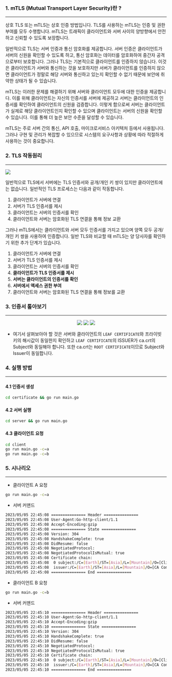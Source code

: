 ### 1. mTLS (Mutual Transport Layer Security)란 ?

---

상호 TLS 또는 mTLS는 상호 인증 방법입니다. TLS를 사용하는 mTLS는 인증 및 권한 부여를 모두 수행합니다. mTLS는 트래픽이 클라이언트와 서버 사이의 양방향에서 안전하고 신뢰할 수 있도록 보장합니다.

일반적으로 TLS는 서버 인증과 통신 암호화를 제공합니다. 서버 인증은 클라이언트가 서버의 신원을 확인할 수 있도록 하고, 통신 암호화는 데이터를 암호화하여 중간자 공격으로부터 보호합니다. 그러나 TLS는 기본적으로 클라이언트를 인증하지 않습니다. 이것은 클라이언트가 서버와 통신하는 것을 보호하지만 서버가 클라이언트를 인증하지 않으면 클라이언트가 정말로 해당 서버와 통신하고 있는지 확인할 수 없기 때문에 보안에 취약한 상태가 될 수 있습니다.

mTLS는 이러한 문제를 해결하기 위해 서버와 클라이언트 모두에 대한 인증을 제공합니다. 이를 위해 클라이언트는 자신의 인증서를 서버에 제공하고 서버는 클라이언트의 인증서를 확인하여 클라이언트의 신원을 검증합니다. 이렇게 함으로써 서버는 클라이언트가 실제로 해당 클라이언트인지 확인할 수 있으며 클라이언트는 서버의 신원을 확인할 수 있습니다. 이를 통해 더 높은 보안 수준을 달성할 수 있습니다.

mTLS는 주로 서버 간의 통신, API 호출, 마이크로서비스 아키텍처 등에서 사용됩니다. 그러나 구현 및 관리가 복잡할 수 있으므로 시스템의 요구사항과 상황에 따라 적절하게 사용하는 것이 중요합니다.

### 2. TLS 작동원리

---

[![](https://mermaid.ink/img/pako:eNqNk89u2kAQxl9ltLnEEkiEkjTyIYf-O7W9EPVQcVnw2rFie-liS6EIiUqoB9oDBxygsqVWanJqJERI5EOeCK_foWsbEmOatj7tznzz229mvR3UoApBMmqRDw6xGuSFjjWGzZoF4os-LUL_jvsLfh5EgwCKR0fA-14478uwuycBH8-W8xnwbyM-v0pL0nSizFeLmrK0EixnPTh-XQXuB_zSj2MXd8C_e_yLl3LeUpuAQVQbqPon0hMpHw0HoxWc-5NNcDR1xf5fPcXYyhb2_5wyXTtJrD6g9te9xsZy0L86fHyEgnqwpvLxUCyAuz94P-CDn7C8_Rq5HoS3PT7-BY80W5QeLvDpVq982st45u4omgTRdBQOvXQEyXVzvw_R55vIXYgxuOH1ApY3w2g62TRflLbNowIyCTOxrogfrhPra8g-ISapIVks67glVoVM_B1mOq4bpBULOukBsa5xqjHqWEpat1MqlVZ1cVqllv0Km7rRTtMxw8jlq_rH1aF7h82zTLLJdBOz9nNqUJYKmFbfLVcOoFw5hPJ-ScqILXHzz061jHhHVdWc4Jic2VnFptkEQZlC2BYllnRrVldMDTs2rbatBpJt5pACcpoKttdPFckqNlr30ZeKblN2HyTJ9k36yJO3XkBNbL2ndF3Y_Q2rqdcO?type=png)](https://mermaid.live/edit#pako:eNqNk89u2kAQxl9ltLnEEkiEkjTyIYf-O7W9EPVQcVnw2rFie-liS6EIiUqoB9oDBxygsqVWanJqJERI5EOeCK_foWsbEmOatj7tznzz229mvR3UoApBMmqRDw6xGuSFjjWGzZoF4os-LUL_jvsLfh5EgwCKR0fA-14478uwuycBH8-W8xnwbyM-v0pL0nSizFeLmrK0EixnPTh-XQXuB_zSj2MXd8C_e_yLl3LeUpuAQVQbqPon0hMpHw0HoxWc-5NNcDR1xf5fPcXYyhb2_5wyXTtJrD6g9te9xsZy0L86fHyEgnqwpvLxUCyAuz94P-CDn7C8_Rq5HoS3PT7-BY80W5QeLvDpVq982st45u4omgTRdBQOvXQEyXVzvw_R55vIXYgxuOH1ApY3w2g62TRflLbNowIyCTOxrogfrhPra8g-ISapIVks67glVoVM_B1mOq4bpBULOukBsa5xqjHqWEpat1MqlVZ1cVqllv0Km7rRTtMxw8jlq_rH1aF7h82zTLLJdBOz9nNqUJYKmFbfLVcOoFw5hPJ-ScqILXHzz061jHhHVdWc4Jic2VnFptkEQZlC2BYllnRrVldMDTs2rbatBpJt5pACcpoKttdPFckqNlr30ZeKblN2HyTJ9k36yJO3XkBNbL2ndF3Y_Q2rqdcO)

일반적으로 TLS에서 서버에는 TLS 인증서와 공개/개인 키 쌍이 있지만 클라이언트에는 없습니다. 일반적인 TLS 프로세스는 다음과 같이 작동합니다.

1. 클라이언트가 서버에 연결
2. 서버가 TLS 인증서를 제시
3. 클라이언트는 서버의 인증서를 확인
4. 클라이언트와 서버는 암호화된 TLS 연결을 통해 정보 교환

그러나 mTLS에서는 클라이언트와 서버 모두 인증서를 가지고 있으며 양쪽 모두 공개/개인 키 쌍을 사용하여 인증합니다. 일반 TLS와 비교할 때 mTLS는 양 당사자를 확인하기 위한 추가 단계가 있습니다.

1. 클라이언트가 서버에 연결
2. 서버가 TLS 인증서를 제시
3. 클라이언트는 서버의 인증서를 확인
4. **클라이언트가 TLS 인증서를 제시**
5. **서버는 클라이언트의 인증서를 확인**
6. **서버에서 액세스 권한 부여**
7. 클라이언트와 서버는 암호화된 TLS 연결을 통해 정보를 교환

### 3. 인증서 톺아보기

---

<p align="center">

  <img src="https://user-images.githubusercontent.com/77400522/236472429-6d7b1808-19b5-40b2-b880-7c2c93cae03b.png" />

  <img src="https://user-images.githubusercontent.com/77400522/236472436-476bd074-dab8-4fc7-91b4-e68d76bc44fc.png" />

  <img src="https://user-images.githubusercontent.com/77400522/236472443-829ca8d3-3119-46a4-8df9-5774f1a8a9e6.png" />

<p>

- 여기서 살펴보아야 할 것은 서버와 클라이언트의 `LEAF CERTIFICATE`와 프라이빗 키의 해시값이 동일한지 확인하고 `LEAF CERTIFICATE`의 ISSUER가 ca.crt의 Subject와 동일해야 합니다. 또한 ca.crt는 `ROOT CERTIFICATE`이므로 Subject와 Issuer이 동일합니다.

### 4. 실행 방법

---

#### 4.1 인증서 생성

```bash
cd certificate && go run main.go
```

#### 4.2 서버 실행

```bash
cd server && go run main.go
```

#### 4.3 클라이언트 요청

```bash
cd client
go run main.go -c=a
go run main.go -c=b
```

### 5. 시나리오

---

- 클라이언트 A 요청

```bash
go run main.go -c=a
```

- 서버 커맨드

```bash
2023/05/05 22:45:08 =============== Header ===============
2023/05/05 22:45:08 User-Agent:Go-http-client/1.1
2023/05/05 22:45:08 Accept-Encoding:gzip
2023/05/05 22:45:08 =============== State ===============
2023/05/05 22:45:08 Version: 304
2023/05/05 22:45:08 HandshakeComplete: true
2023/05/05 22:45:08 DidResume: false
2023/05/05 22:45:08 NegotiatedProtocol:
2023/05/05 22:45:08 NegotiatedProtocolIsMutual: true
2023/05/05 22:45:08 Certificate chain:
2023/05/05 22:45:08  0 subject:/C=[Earth]/ST=[Asia]/L=[Mountain]/O=[Client A Company]/OU=[Engineering]/CN=Client A
2023/05/05 22:45:08  issuer:/C=[Earth]/ST=[Asia]/L=[Mountain]/O=[CA Company]/OU=[Engineering]/CN=CA
2023/05/05 22:45:08 =============== End ===============
```

- 클라이언트 B 요청

```bash
go run main.go -c=b
```

- 서버 커맨드

```bash
2023/05/05 22:45:10 =============== Header ===============
2023/05/05 22:45:10 User-Agent:Go-http-client/1.1
2023/05/05 22:45:10 Accept-Encoding:gzip
2023/05/05 22:45:10 =============== State ===============
2023/05/05 22:45:10 Version: 304
2023/05/05 22:45:10 HandshakeComplete: true
2023/05/05 22:45:10 DidResume: false
2023/05/05 22:45:10 NegotiatedProtocol:
2023/05/05 22:45:10 NegotiatedProtocolIsMutual: true
2023/05/05 22:45:10 Certificate chain:
2023/05/05 22:45:10  0 subject:/C=[Earth]/ST=[Asia]/L=[Mountain]/O=[Client B Company]/OU=[Engineering]/CN=Client B
2023/05/05 22:45:10  issuer:/C=[Earth]/ST=[Asia]/L=[Mountain]/O=[CA Company]/OU=[Engineering]/CN=CA
2023/05/05 22:45:10 =============== End ===============
```
